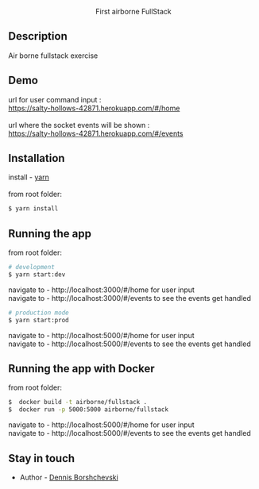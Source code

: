 <p align="center">
  First airborne FullStack
</p>

  
## Description

 Air borne fullstack exercise


## Demo
url for user command input : 
<br>
https://salty-hollows-42871.herokuapp.com/#/home
<br>
<br>
url where the socket events will be shown : 
<br>
https://salty-hollows-42871.herokuapp.com/#/events

## Installation
install - [yarn](https://yarnpkg.com/en/) 
<br>
<br>
from root folder:

```bash
$ yarn install 

```

## Running the app
from root folder:
```bash
# development
$ yarn start:dev
```
navigate to - http://localhost:3000/#/home for user input
<br>
navigate to -  http://localhost:3000/#/events to see the events get handled

```bash
# production mode
$ yarn start:prod
```
navigate to - http://localhost:5000/#/home for user input
<br>
navigate to -  http://localhost:5000/#/events to see the events get handled


## Running the app with Docker
from root folder:
```bash
$  docker build -t airborne/fullstack .
$  docker run -p 5000:5000 airborne/fullstack
```
navigate to - http://localhost:5000/#/home for user input
<br>
navigate to -  http://localhost:5000/#/events to see the events get handled

## Stay in touch
- Author - [Dennis Borshchevski](mailto:http://dennisborsh@gmail.com)

